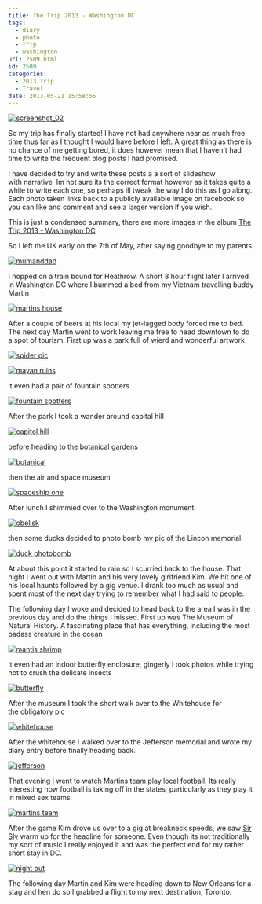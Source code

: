 ```yaml
---
title: The Trip 2013 - Washington DC
tags:
  - diary
  - photo
  - Trip
  - washington
url: 2509.html
id: 2509
categories:
  - 2013 Trip
  - Travel
date: 2013-05-21 15:58:55
---
```


[![screenshot_02](https://mikecann.co.uk/wp-content/uploads/2013/05/screenshot_02.png)](https://mikecann.co.uk/wp-content/uploads/2013/05/screenshot_02.png)

So my trip has finally started! I have not had anywhere near as much free time thus far as I thought I would have before I left. A great thing as there is no chance of me getting bored, it does however mean that I haven't had time to write the frequent blog posts I had promised.
<!-- more -->
I have decided to try and write these posts a a sort of slideshow with narrative  Im not sure its the correct format however as it takes quite a while to write each one, so perhaps ill tweak the way I do this as I go along. Each photo taken links back to a publicly available image on facebook so you can like and comment and see a larger version if you wish.

This is just a condensed summary, there are more images in the album [The Trip 2013 - Washington DC](https://www.facebook.com/media/set/?set=a.10151640158721031.1073741830.593661030&amp;type=1&amp;l=5197ba3b4a)

So I left the UK early on the 7th of May, after saying goodbye to my parents

[![mumanddad](https://mikecann.co.uk/wp-content/uploads/2013/05/mumanddad.jpg)](https://www.facebook.com/photo.php?fbid=10151640173181031&amp;set=a.10151640158721031.1073741830.593661030&amp;type=3&amp;theater)

I hopped on a train bound for Heathrow. A short 8 hour flight later I arrived in Washington DC where I bummed a bed from my Vietnam travelling buddy Martin

[![martins house](https://mikecann.co.uk/wp-content/uploads/2013/05/martins-house.jpg)](https://www.facebook.com/photo.php?fbid=10151640179236031&amp;set=a.10151640158721031.1073741830.593661030&amp;type=3&amp;theater)

After a couple of beers at his local my jet-lagged body forced me to bed. The next day Martin went to work leaving me free to head downtown to do a spot of tourism. First up was a park full of wierd and wonderful artwork

[![spider pic](https://mikecann.co.uk/wp-content/uploads/2013/05/spider-pic.jpg)](https://www.facebook.com/photo.php?fbid=10151640190041031&amp;set=a.10151640158721031.1073741830.593661030&amp;type=3&amp;theater)

[![mayan ruins](https://mikecann.co.uk/wp-content/uploads/2013/05/mayan-ruins.jpg)](https://www.facebook.com/photo.php?fbid=10151640194986031&amp;set=a.10151640158721031.1073741830.593661030&amp;type=3&amp;theater)

it even had a pair of fountain spotters

[![fountain spotters](https://mikecann.co.uk/wp-content/uploads/2013/05/fountain-spotters.jpg)](https://www.facebook.com/photo.php?fbid=10151640191006031&amp;set=a.10151640158721031.1073741830.593661030&amp;type=3&amp;theater)

After the park I took a wander around capital hill

[![capitol hill](https://mikecann.co.uk/wp-content/uploads/2013/05/capitol-hill.jpg)](https://www.facebook.com/photo.php?fbid=10151640198656031&amp;set=a.10151640158721031.1073741830.593661030&amp;type=3&amp;theater)

before heading to the botanical gardens

[![botanical](https://mikecann.co.uk/wp-content/uploads/2013/05/botanical.jpg)](https://www.facebook.com/photo.php?fbid=10151640212346031&amp;set=a.10151640158721031.1073741830.593661030&amp;type=3&amp;theater)

then the air and space museum

[![spaceship one](https://mikecann.co.uk/wp-content/uploads/2013/05/spaceship-one.jpg)](https://www.facebook.com/photo.php?fbid=10151640223256031&amp;set=a.10151640158721031.1073741830.593661030&amp;type=3&amp;theater)

After lunch I shimmied over to the Washington monument

[![obelisk](https://mikecann.co.uk/wp-content/uploads/2013/05/obelisk.jpg)](https://www.facebook.com/photo.php?fbid=10151640227906031&amp;set=a.10151640158721031.1073741830.593661030&amp;type=3&amp;theater)

then some ducks decided to photo bomb my pic of the Lincon memorial.

[![duck photobomb](https://mikecann.co.uk/wp-content/uploads/2013/05/duck-photobomb.jpg)](https://www.facebook.com/photo.php?fbid=10151640231586031&amp;set=a.10151640158721031.1073741830.593661030&amp;type=3&amp;theater)

At about this point it started to rain so I scurried back to the house. That night I went out with Martin and his very lovely girlfriend Kim. We hit one of his local haunts followed by a gig venue. I drank too much as usual and spent most of the next day trying to remember what I had said to people.

The following day I woke and decided to head back to the area I was in the previous day and do the things I missed. First up was The Museum of Natural History. A fascinating place that has everything, including the most badass creature in the ocean

[![mantis shrimp](https://mikecann.co.uk/wp-content/uploads/2013/05/mantis-shrimp.jpg)](https://www.facebook.com/photo.php?fbid=10151640234691031&amp;set=a.10151640158721031.1073741830.593661030&amp;type=3&amp;theater)

it even had an indoor butterfly enclosure, gingerly I took photos while trying not to crush the delicate insects

[![butterfly](https://mikecann.co.uk/wp-content/uploads/2013/05/butterfly.jpg)](https://www.facebook.com/photo.php?fbid=10151640242761031&amp;set=a.10151640158721031.1073741830.593661030&amp;type=3&amp;theater)

After the museum I took the short walk over to the Whitehouse for the obligatory pic

[![whitehouse](https://mikecann.co.uk/wp-content/uploads/2013/05/whitehouse.jpg)](https://www.facebook.com/photo.php?fbid=10151640243686031&amp;set=a.10151640158721031.1073741830.593661030&amp;type=3&amp;theater)

After the whitehouse I walked over to the Jefferson memorial and wrote my diary entry before finally heading back.

[![jefferson](https://mikecann.co.uk/wp-content/uploads/2013/05/jefferson.jpg)](https://www.facebook.com/photo.php?fbid=10151640246986031&amp;set=a.10151640158721031.1073741830.593661030&amp;type=3&amp;theater)

That evening I went to watch Martins team play local football. Its really interesting how football is taking off in the states, particularly as they play it in mixed sex teams.

[![martins team](https://mikecann.co.uk/wp-content/uploads/2013/05/martins-team.jpg)](https://www.facebook.com/photo.php?fbid=10151640247956031&amp;set=a.10151640158721031.1073741830.593661030&amp;type=3&amp;theater)

After the game Kim drove us over to a gig at breakneck speeds, we saw [Sir Sly](https://soundcloud.com/sirsly) warm up for the headline for someone. Even though its not traditionally my sort of music I really enjoyed it and was the perfect end for my rather short stay in DC.

[![night out](https://mikecann.co.uk/wp-content/uploads/2013/05/night-out.jpg)](https://www.facebook.com/photo.php?fbid=10151640248756031&amp;set=a.10151640158721031.1073741830.593661030&amp;type=3&amp;theater)

The following day Martin and Kim were heading down to New Orleans for a stag and hen do so I grabbed a flight to my next destination, Toronto.